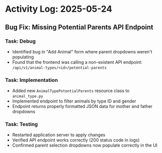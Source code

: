 # Activity Log: 2025-05-24

## Bug Fix: Missing Potential Parents API Endpoint

### Task: Debug
- Identified bug in "Add Animal" form where parent dropdowns weren't populating
- Found that the frontend was calling a non-existent API endpoint: `/api/v1/animal-types/<id>/potential-parents`

### Task: Implementation
- Added new `AnimalTypePotentialParents` resource class to `animal_type.py`
- Implemented endpoint to filter animals by type ID and gender
- Endpoint returns properly formatted JSON data for mother and father dropdowns

### Task: Testing
- Restarted application server to apply changes
- Verified API endpoint works correctly (200 status code in logs)
- Confirmed parent selection dropdowns now populate correctly in the UI
